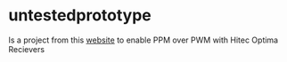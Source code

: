 # untestedprototype
Is a project from this [website](http://untestedprototype.com/2012/08/hitec-optima-ppm/) to enable PPM over PWM with Hitec Optima Recievers
